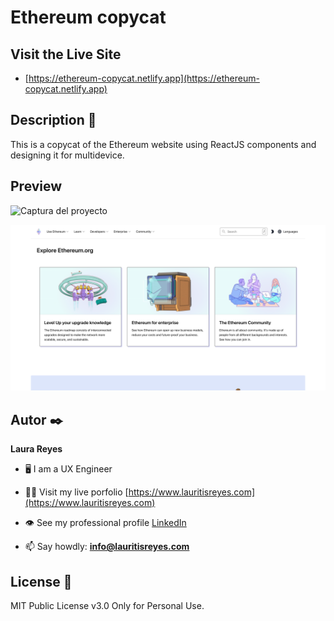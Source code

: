# Ethereum copycat

## Visit the Live Site
- [https://ethereum-copycat.netlify.app](https://ethereum-copycat.netlify.app)

## Description 📑

This is a copycat of the Ethereum website using ReactJS components and designing it for multidevice.

## Preview

![Captura del proyecto](https://github.com/lauritisreyes/ethereum/blob/4355b428642be993e0aa897ff417a948d6e0f952/public/assets/screenshot-1.png)

![Captura del proyecto](https://github.com/lauritisreyes/ethereum/blob/4355b428642be993e0aa897ff417a948d6e0f952/public/assets/screenshot-2.png)


## Autor ✒️
**Laura Reyes**

- 🖥 I am a UX Engineer

- 👨‍💻 Visit my live porfolio [https://www.lauritisreyes.com](https://www.lauritisreyes.com)

- 👁 See my professional profile [LinkedIn](https://www.linkedin.com/in/laura-reyes-sanz/)

- 📫 Say howdly: **info@lauritisreyes.com**

  
## License 📄
MIT Public License v3.0
Only for Personal Use.
